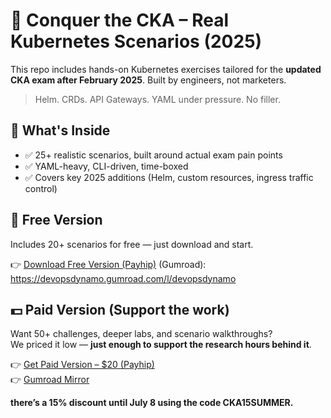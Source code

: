 # 🧠 Conquer the CKA – Real Kubernetes Scenarios (2025)

This repo includes hands-on Kubernetes exercises tailored for the **updated CKA exam after February 2025**. Built by engineers, not marketers.

> Helm. CRDs. API Gateways. YAML under pressure. No filler.

## 🚀 What's Inside

- ✅ 25+ realistic scenarios, built around actual exam pain points
- ✅ YAML-heavy, CLI-driven, time-boxed
- ✅ Covers key 2025 additions (Helm, custom resources, ingress traffic control)

## 📘 Free Version

Includes 20+ scenarios for free — just download and start.

👉 [Download Free Version (Payhip)](https://payhip.com/b/1HK5t)
(Gumroad): https://devopsdynamo.gumroad.com/l/devopsdynamo

## 💵 Paid Version (Support the work)

Want 50+ challenges, deeper labs, and scenario walkthroughs?  
We priced it low — **just enough to support the research hours behind it**.

👉 [Get Paid Version – $20 (Payhip)](https://payhip.com/b/3iAsH)  
👉 [Gumroad Mirror](https://devopsdynamo.gumroad.com/l/Conquer-cka-exam)

**there’s a 15% discount until July 8 using the code CKA15SUMMER.**

